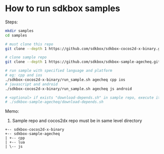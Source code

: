 
# How to run sdkbox samples

Steps:

~~~bash
mkdir samples
cd samples

# must clone this repo
git clone --depth 1 https://github.com/sdkbox/sdkbox-cocos2d-x-binary.git

# clone sample repo
git clone --depth 1 https://github.com/sdkbox/sdkbox-sample-agecheq.git

# run sample with specified language and platform
# eg: cpp and ios
./sdkbox-cocos2d-x-binary/run_sample.sh agecheq cpp ios
# javascript and android
./sdkbox-cocos2d-x-binary/run_sample.sh agecheq js android

# <optional> if exists "download-depends.sh" in sample repo, execute it
# ./sdkbox-sample-agecheq/download-depends.sh

~~~

Memo:

1.  Sample repo and cocos2dx repo must be in same level directory

~~~
+-- sdkbox-cocos2d-x-binary
+-- sdkbox-sample-agecheq
| +-- cpp
| +-- lua
| \-- js
~~~
